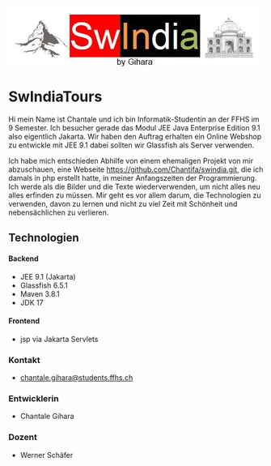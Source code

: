 ![LogoSwindiaTours](WebContent/img/logo.png)
# SwIndiaTours

Hi mein Name ist Chantale und ich bin Informatik-Studentin an der FFHS im 9 Semester. 
Ich besucher gerade das Modul JEE Java Enterprise Edition 9.1 also eigentlich Jakarta.
Wir haben den Auftrag erhalten ein Online Webshop zu entwickle mit JEE 9.1 dabei sollten wir Glassfish als Server verwenden.

Ich habe mich entschieden Abhilfe von einem ehemaligen Projekt von mir abzuschauen, eine Webseite https://github.com/Chantifa/swindia.git, die ich damals in php erstellt hatte, in meiner Anfangszeiten der Programmierung.
Ich werde als die Bilder und die Texte wiederverwenden, um nicht alles neu alles erfinden zu müssen.
Mir geht es vor allem darum, die Technologien zu verwenden, davon zu lernen und nicht zu viel Zeit
mit Schönheit und nebensächlichen zu verlieren.


## Technologien
#### Backend
- JEE 9.1 (Jakarta)
- Glassfish 6.5.1
- Maven 3.8.1
- JDK 17

#### Frontend
- jsp via Jakarta Servlets

### Kontakt
- chantale.gihara@students.ffhs.ch

### Entwicklerin
- Chantale Gihara

### Dozent
- Werner Schäfer
